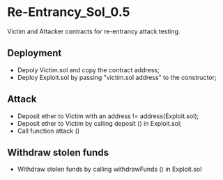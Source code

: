 # Re-Entrancy_Sol_0.5
Victim and Attacker contracts for re-entrancy attack testing.

## Deployment
- Depoly Victim.sol and copy the contract address;
- Deploy Exploit.sol by passing "victim.sol address" to the constructor;

## Attack
- Deposit ether to Victim with an address != address(Exploit.sol);
- Deposit ether to Victim by calling deposit () in Exploit.sol;
- Call function attack ()

## Withdraw stolen funds
- Withdraw stolen funds by calling withdrawFunds () in Exploit.sol
